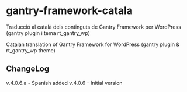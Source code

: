 gantry-framework-catala
=======================

Traducció al català dels continguts de Gantry Framework per WordPress (gantry plugin i tema rt_gantry_wp)

Catalan translation of Gantry Framework for WordPress (gantry plugin & rt_gantry_wp theme)

ChangeLog
---------
v.4.0.6.a - Spanish added
v.4.0.6 - Initial version